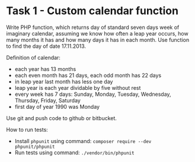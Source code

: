 
# Task 1 - Custom calendar function

Write PHP function, which returns day of standard seven days week of imaginary calendar, assuming we know how often
a leap year occurs, how many months it has and how many days it has in each month.
Use function to find the day of date 17.11.2013.

Definition of calendar:

- each year has 13 months
- each even month has 21 days, each odd month has 22 days
- in leap year last month has less one day
- leap year is each year dividable by five without rest
- every week has 7 days: Sunday, Monday, Tuesday, Wednesday, Thursday, Friday, Saturday
- first day of year 1990 was Monday

Use git and push code to github or bitbucket.


How to run tests:

- Install `phpunit` using command: `composer require --dev phpunit/phpunit`
- Run tests using command: `./vendor/bin/phpunit`
